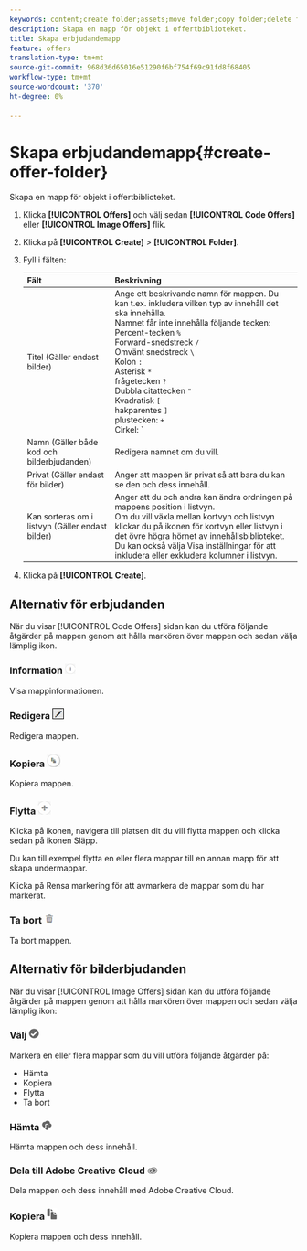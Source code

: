 ```yaml
---
keywords: content;create folder;assets;move folder;copy folder;delete folder;download folder;folder
description: Skapa en mapp för objekt i offertbiblioteket.
title: Skapa erbjudandemapp
feature: offers
translation-type: tm+mt
source-git-commit: 968d36d65016e51290f6bf754f69c91fd8f68405
workflow-type: tm+mt
source-wordcount: '370'
ht-degree: 0%

---
```



# Skapa erbjudandemapp{#create-offer-folder}

Skapa en mapp för objekt i offertbiblioteket.

1. Klicka **[!UICONTROL Offers]** och välj sedan **[!UICONTROL Code Offers]** eller **[!UICONTROL Image Offers]** flik.
1. Klicka på **[!UICONTROL Create]** > **[!UICONTROL Folder]**.
1. Fyll i fälten:

   | Fält | Beskrivning |
   |--- |--- |
   | Titel (Gäller endast bilder) | Ange ett beskrivande namn för mappen. Du kan t.ex. inkludera vilken typ av innehåll det ska innehålla.<br>Namnet får inte innehålla följande tecken:<br>Percent-tecken `%`<br>Forward-snedstreck `/`<br>Omvänt snedstreck `\`<br>Kolon `:`<br>Asterisk `*`<br>frågetecken `?`<br>Dubbla citattecken `"`<br>Kvadratisk `[`<br>hakparentes `]`<br>plustecken: `+`<br>Cirkel: `|`<br>Punkt: `.`<br>Nummertecken: `#`<br>Klammerparentes: `{`<br>Klammerparenteser `}`<br>`^`<br>Semikolon `;`<br>Du kan använda ett bindestreck ( `- `) i stället för dessa tecken. |
   | Namn (Gäller både kod och bilderbjudanden) | Redigera namnet om du vill. |
   | Privat (Gäller endast för bilder) | Anger att mappen är privat så att bara du kan se den och dess innehåll. |
   | Kan sorteras om i listvyn (Gäller endast bilder) | Anger att du och andra kan ändra ordningen på mappens position i listvyn.<br>Om du vill växla mellan kortvyn och listvyn klickar du på ikonen för kortvyn eller listvyn i det övre högra hörnet av innehållsbiblioteket. Du kan också välja Visa inställningar för att inkludera eller exkludera kolumner i listvyn. |

1. Klicka på **[!UICONTROL Create]**.

## Alternativ för erbjudanden

När du visar [!UICONTROL Code Offers] sidan kan du utföra följande åtgärder på mappen genom att hålla markören över mappen och sedan välja lämplig ikon.

### Information ![](assets/icon_info.png)

Visa mappinformationen.

### Redigera ![](assets/icon_edit.png)

Redigera mappen.

### Kopiera ![](assets/icon_copy.png)

Kopiera mappen.

### Flytta ![](assets/icon_move_folder.png)

Klicka på ikonen, navigera till platsen dit du vill flytta mappen och klicka sedan på ikonen Släpp.

Du kan till exempel flytta en eller flera mappar till en annan mapp för att skapa undermappar.

Klicka på Rensa markering för att avmarkera de mappar som du har markerat.

### Ta bort ![](assets/icon_delete.png)

Ta bort mappen.

## Alternativ för bilderbjudanden

När du visar [!UICONTROL Image Offers] sidan kan du utföra följande åtgärder på mappen genom att hålla markören över mappen och sedan välja lämplig ikon:

### Välj ![](assets/icon_check.png)

Markera en eller flera mappar som du vill utföra följande åtgärder på:

* Hämta
* Kopiera
* Flytta
* Ta bort

### Hämta ![](assets/icon_download.png)

Hämta mappen och dess innehåll.

### Dela till Adobe Creative Cloud ![](assets/icon_creative_cloud.png)

Dela mappen och dess innehåll med Adobe Creative Cloud.

### Kopiera ![](assets/icon_copy_content.png)

Kopiera mappen och dess innehåll.
